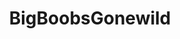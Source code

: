 ---
title: BigBoobsGonewild
crosslinks:
- livven
- SpankSafe
- CurvyElvishGirl
- lipstickery
- BestTeenGirls
- AmateursVideos
- Tiffany_Cappotelli
- Shockeryoyo
- AskReddit
- ABraThatFits
- EngorgedVeinyBreasts
- RateMyRack
- sweatermeat
- wifesharing
- DirtyGaming
- MassiveCock
- Milfie
- ALittleMelody
- happygoth5433
- whooties
---